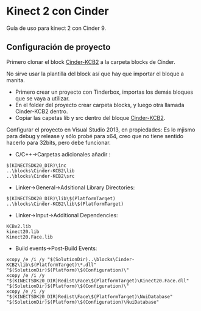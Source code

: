 Kinect 2 con Cinder
===================
Guía de uso para kinect 2 con Cinder 9.

Configuración de proyecto
-------------------------

Primero clonar el block [Cinder-KCB2](https://github.com/wieden-kennedy/Cinder-KCB2) a la carpeta blocks de Cinder.

No sirve usar la plantilla del block así que hay que importar el bloque a manita.
- Primero crear un proyecto con Tinderbox, importas los demás bloques que se vaya a utilizar.
- En el folder del proyecto crear carpeta blocks, y luego otra llamada Cinder-KCB2 dentro.
- Copiar las capetas lib y src dentro del bloque [Cinder-KCB2](https://github.com/wieden-kennedy/Cinder-KCB2).

Configurar el proyecto en Visual Studio 2013, en propiedades:
Es lo mjismo para debug y release y sólo probé para x64, creo que no tiene sentido hacerlo para 32bits, pero debe funcionar.
- C/C++->Carpetas adicionales añadir :
```
$(KINECTSDK20_DIR)\inc
..\blocks\Cinder-KCB2\lib
..\blocks\Cinder-KCB2\src
``` 
- Linker->General->Adsitional Library Directories:
```
$(KINECTSDK20_DIR)\lib\$(PlatformTarget)
..\blocks\Cinder-KCB2\lib\$(PlatformTarget)
``` 
- Linker->Input->Additional Dependencies:
```
KCBv2.lib
kinect20.lib
Kinect20.Face.lib
``` 
- Build events->Post-Build Events:
```
xcopy /e /i /y "$(SolutionDir)..\blocks\Cinder-KCB2\lib\$(PlatformTarget)\*.dll" "$(SolutionDir)$(Platform)\$(Configuration)\"
xcopy /e /i /y "$(KINECTSDK20_DIR)Redist\Face\$(PlatformTarget)\Kinect20.Face.dll" "$(SolutionDir)$(Platform)\$(Configuration)\"
xcopy /e /i /y "$(KINECTSDK20_DIR)Redist\Face\$(PlatformTarget)\NuiDatabase" "$(SolutionDir)$(Platform)\$(Configuration)\NuiDatabase"
```






